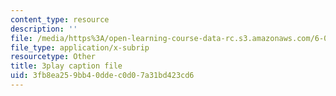```yaml
---
content_type: resource
description: ''
file: /media/https%3A/open-learning-course-data-rc.s3.amazonaws.com/6-034-artificial-intelligence-fall-2010/3fb8ea259bb40ddec0d07a31bd423cd6_sh3EPjhhd40.srt
file_type: application/x-subrip
resourcetype: Other
title: 3play caption file
uid: 3fb8ea25-9bb4-0dde-c0d0-7a31bd423cd6
---
```

